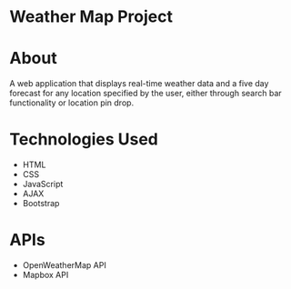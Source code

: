 # Weather Map Project

# About
A web application that displays real-time weather data and a five day forecast for any location specified by the user, either through search bar functionality or location pin drop.

# Technologies Used
- HTML
- CSS
- JavaScript
- AJAX
- Bootstrap

# APIs
- OpenWeatherMap API
- Mapbox API
